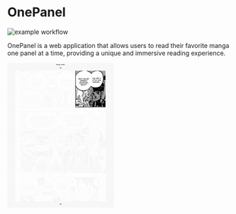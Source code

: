 # OnePanel

![example workflow](https://github.com/OnePanelOrg/OnePanel/actions/workflows/pages/pages-build-deployment/badge.svg)


OnePanel is a web application that allows users to read their favorite manga one panel at a time, providing a unique and immersive reading experience. 

![](statics/preview.gif)